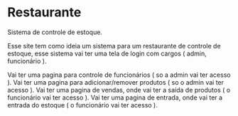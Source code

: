 # Restaurante
Sistema de controle de estoque.

Esse site tem como ideia um sistema para um restaurante de controle de estoque, esse sistema vai ter uma tela de login com cargos ( admin, funcionário ).

Vai ter uma pagina para controle de funcionários ( so a admin vai ter acesso ).
Vai ter uma pagina para adicionar/remover produtos ( so o admin vai ter acesso ).
Vai ter uma pagina de vendas, onde vai ter a saída de produtos ( o funcionário vai ter acesso ).
Vai ter uma pagina de entrada, onde vai ter a entrada do estoque ( o funcionário vai ter acesso ).
